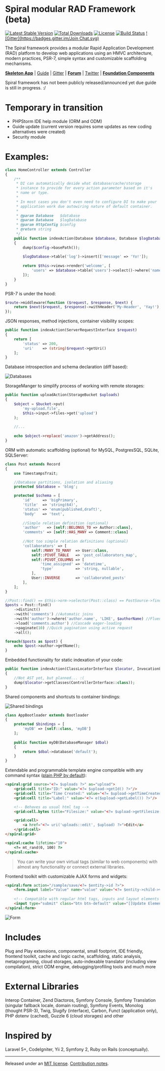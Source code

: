Spiral modular RAD Framework (beta)
=======================
[![Latest Stable Version](https://poser.pugx.org/spiral/framework/v/stable)](https://packagist.org/packages/spiral/framework) [![Total Downloads](https://poser.pugx.org/spiral/framework/downloads)](https://packagist.org/packages/spiral/framework) [![License](https://poser.pugx.org/spiral/framework/license)](https://packagist.org/packages/spiral/framework) [![Build Status](https://travis-ci.org/spiral/spiral.svg?branch=master)](https://travis-ci.org/spiral/spiral) [![Gitter](https://badges.gitter.im/Join Chat.svg)](https://gitter.im/spiral/hotline)

The Spiral framework provides a modular Rapid Application Development (RAD) platform to develop web applications using an HMVC architecture, modern practices, PSR-7, simple syntax and customizable scaffolding mechanisms.

[**Skeleton App**](https://github.com/spiral-php/application) | [Guide](https://github.com/spiral-php/guide) | [Gitter](https://gitter.im/spiral/hotline) | [**Forum**](https://groups.google.com/forum/#!forum/spiral-framework) | [Twitter](https://twitter.com/spiralphp) | [**Foundation Components**](https://github.com/spiral/components)

Spiral framework has not been publicly released/announced yet due guide is still in progress. :/

Temporary in transition
=======================
* PHPStorm IDE help module (ORM and ODM)
* Guide update (current version requires some updates as new coding alternatives were created)
* Security module

Examples:
========

```php
class HomeController extends Controller
{
    /**
     * DI can automatically deside what database/cache/storage
     * instance to provide for every action parameter based on it's 
     * name or type.
     *
     * In most cases you don't even need to configure DI to make your
     * application work due autowiring nature of default container.
     *
     * @param Database   $database
     * @param Database   $logDatabase
     * @param HttpConfig $config
     * @return string
     */
    public function indexAction(Database $database, Database $logDatabase, HttpConfig $config)
    {
        dump($config->basePath());
    
        $logDatabase->table('log')->insert(['message' => 'Yo!']);
    
        return $this->views->render('welcome', [
            'users' => $database->table('users')->select()->where('name', 'John')->all()
        ]);
    }
}
```

PSR-7 is under the hood:

```php
$route->middleware(function ($request, $response, $next) {
    return $next($request, $response)->withHeader('My-Header', 'Yay!');
});
```

JSON responses, method injections, container visibility scopes:

```php
public function indexAction(ServerRequestInterface $request)
{
    return [
        'status' => 200,
        'uri'    => (string)$request->getUri()
    ];
}
```

Database introspection and schema declaration (diff based):

![Databases](https://raw.githubusercontent.com/spiral/guide/master/resources/db-schema.gif)

StorageManger to simplify process of working with remote storages:

```php
public function uploadAction(StorageBucket $uploads)
{
    $object = $bucket->put(
        'my-upload.file',
        $this->input->files->get('upload')
    );
    
    //...
    
    echo $object->replace('amazon')->getAddress();
}
```

ORM with automatic scaffolding (optional) for MySQL, PostgresSQL, SQLite, SQLServer:

```php
class Post extends Record 
{
    use TimestampsTrait;

    //Database partitions, isolation and aliasing
    protected $database = 'blog';

    protected $schema = [
        'id'     => 'bigPrimary',
        'title'  => 'string(64)',
        'status' => 'enum(published,draft)',
        'body'   => 'text',
        
        //Simple relation definition (optional)
        'author'   => [self::BELONGS_TO => Author::class],
        'comments' => [self::HAS_MANY => Comment::class]
        
        //Not too simple relation definitions (optional)
        'collaborators' => [
            self::MANY_TO_MANY  => User::class,
            self::PIVOT_TABLE   => 'post_collaborators_map',
            self::PIVOT_COLUMNS => [
                'time_assigned' => 'datetime',
                'type'          => 'string, nullable',
            ],
            User::INVERSE       => 'collaborated_posts'
        ],
    ];
}
```

```php
//Post::find() == $this->orm->selector(Post::class) == PostSource->find()
$posts = Post::find()
    ->distinct()
    ->with('comments') //Automatic joins
    ->with('author')->where('author.name', 'LIKE', $authorName) //Fluent
    ->load('comments.author') //Cascade eager-loading
    ->paginate(10) //Quick pagination using active request
    ->all();

foreach($posts as $post) {
    echo $post->author->getName();
}
```

Embedded functionality for static indexation of your code:

```php
public function indexAction(ClassLocatorInterface $locator, InvocationLocatorInterface $invocations)
{
    //Not AST yet, but planned... :(
    dump($locator->getClasses(ControllerInterface::class));
}
```

Shared components and shortcuts to container bindings:

![Shared bindings](https://raw.githubusercontent.com/spiral/guide/master/resources/virtual-bindings.gif)

```php
class AppBootloader extends Bootloader
{
    protected $bindings = [
        'myDB' => [self::class, 'myDB']
    ];
    
    public function myDB(DatabaseManager $dbal)
    {
        return $dbal->database('default');
    }
}
```

Extendable and programmable template engine compatible with any command syntax ([plain PHP by default](https://github.com/spiral/spiral/issues/125)):

```html
<spiral:grid source="<?= $uploads ?>" as="upload">
    <grid:cell title="ID:" value="<?= $upload->getId() ?>"/>
    <grid:cell title="Time Created:" value="<?= $upload->getTimeCreated() ?>"/>
    <grid:cell title="Label:" value="<?= e($upload->getLabel()) ?>"/>

    <!-- Behaves as usual html tag -->
    <grid:cell.bytes title="Filesize:" value="<?= $upload->getFilesize() ?>" style="color: blue;"/>

    <grid:cell>
        <a href="<?= uri('uploads::edit', $upload) ?>">Edit</a>
    </grid:cell>
</spiral:grid>

<spiral:cache lifetime="10">
    <?= mt_rand(0, 100) ?>
</spiral:cache>
```
> You can write your own virtual tags (similar to web components) with almost any functionality or connect external libraries.

Frontend toolkit with customizable AJAX forms and widgets:

```html
<spiral:form action="/sample/save/<?= $entity->id ?>">
    <form.input label="Value" name="value" value="<?= $entity->child->value ?>"/>
    
    <!-- Compatible with regular html tags, inputs and layout elements -->
    <input type="submit" class="btn btn-default" value="[[Update Element]]"/>
</spiral:form>
```

![Form](https://raw.githubusercontent.com/spiral/guide/master/resources/form.gif)

Includes
========
Plug and Play extensions, componental, small footprint, IDE friendly, frontend toolkit, cache and logic cache, scaffolding,
static analysis, metaprograming, cloud storages, auto-indexable translator (including view compilation), strict ODM engine, debugging/profiling tools and much more 

External Libraries
================
Interop Container, Zend Diactoros, Symfony Console, Symfony Translation (singular fallback locale, domain routing), Symfony Events, Monolog (thought PSR-3), Twig, Slugify (interface), Carbon, Funct (application only), PHP dotenv (cached), Guzzle 6 (cloud storages) and other

Inspired by
===========
Laravel 5+, CodeIgniter, Yii 2, Symfony 2, Ruby on Rails (conceptually).


---
Released under an [MIT license](/LICENSE). [Contribution notes](https://github.com/spiral/guide/blob/master/contributing.md).
